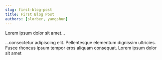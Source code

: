 ```yaml
---
slug: first-blog-post
title: First Blog Post
authors: [slorber, yangshun]
---
```


Lorem ipsum dolor sit amet...

<!-- truncate -->

...consectetur adipiscing elit. Pellentesque elementum dignissim ultricies. Fusce rhoncus ipsum tempor eros aliquam consequat. Lorem ipsum dolor sit amet
